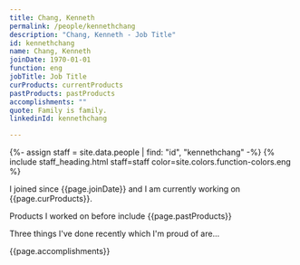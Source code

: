 ```yaml
---
title: Chang, Kenneth
permalink: /people/kennethchang
description: "Chang, Kenneth - Job Title"
id: kennethchang
name: Chang, Kenneth
joinDate: 1970-01-01
function: eng
jobTitle: Job Title
curProducts: currentProducts
pastProducts: pastProducts
accomplishments: ""
quote: Family is family.
linkedinId: kennethchang

---
```


{%- assign staff = site.data.people | find: "id", "kennethchang" -%}
{% include staff_heading.html staff=staff color=site.colors.function-colors.eng %}

<p>I joined since {{page.joinDate}} and I am currently working on {{page.curProducts}}.</p>

<p>Products I worked on before include {{page.pastProducts}}</p>

<p>Three things I've done recently which I'm proud of are...</p>
{{page.accomplishments}}
